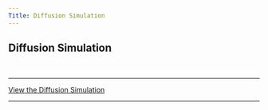 ```yaml
---
Title: Diffusion Simulation
---
```


## Diffusion Simulation

<br>

---

[View the Diffusion Simulation](https://eaglesoftworks.github.io/Diffusion/ "Molecular Diffusion Simulation")

---

<br>